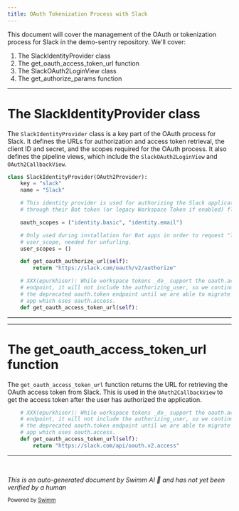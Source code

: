 ```yaml
---
title: OAuth Tokenization Process with Slack
---
```

This document will cover the management of the OAuth or tokenization process for Slack in the demo-sentry repository. We'll cover:

1. The SlackIdentityProvider class
2. The get_oauth_access_token_url function
3. The SlackOAuth2LoginView class
4. The get_authorize_params function

<SwmSnippet path="/src/sentry/identity/slack/provider.py" line="5">

---

# The SlackIdentityProvider class

The `SlackIdentityProvider` class is a key part of the OAuth process for Slack. It defines the URLs for authorization and access token retrieval, the client ID and secret, and the scopes required for the OAuth process. It also defines the pipeline views, which include the `SlackOAuth2LoginView` and `OAuth2CallbackView`.

```python
class SlackIdentityProvider(OAuth2Provider):
    key = "slack"
    name = "Slack"

    # This identity provider is used for authorizing the Slack application
    # through their Bot token (or legacy Workspace Token if enabled) flow.

    oauth_scopes = ("identity.basic", "identity.email")

    # Only used during installation for Bot apps in order to request "links:read"
    # user_scope, needed for unfurling.
    user_scopes = ()

    def get_oauth_authorize_url(self):
        return "https://slack.com/oauth/v2/authorize"

    # XXX(epurkhiser): While workspace tokens _do_ support the oauth.access
    # endpoint, it will not include the authorizing_user, so we continue to use
    # the deprecated oauth.token endpoint until we are able to migrate to a bot
    # app which uses oauth.access.
    def get_oauth_access_token_url(self):
```

---

</SwmSnippet>

<SwmSnippet path="/src/sentry/identity/slack/provider.py" line="21">

---

# The get_oauth_access_token_url function

The `get_oauth_access_token_url` function returns the URL for retrieving the OAuth access token from Slack. This is used in the `OAuth2CallbackView` to get the access token after the user has authorized the application.

```python
    # XXX(epurkhiser): While workspace tokens _do_ support the oauth.access
    # endpoint, it will not include the authorizing_user, so we continue to use
    # the deprecated oauth.token endpoint until we are able to migrate to a bot
    # app which uses oauth.access.
    def get_oauth_access_token_url(self):
        return "https://slack.com/api/oauth.v2.access"
```

---

</SwmSnippet>

&nbsp;

*This is an auto-generated document by Swimm AI 🌊 and has not yet been verified by a human*

<SwmMeta version="3.0.0" repo-id="Z2l0aHViJTNBJTNBZGVtby1zZW50cnklM0ElM0Fzd2ltbWlv" repo-name="demo-sentry"><sup>Powered by [Swimm](/)</sup></SwmMeta>
